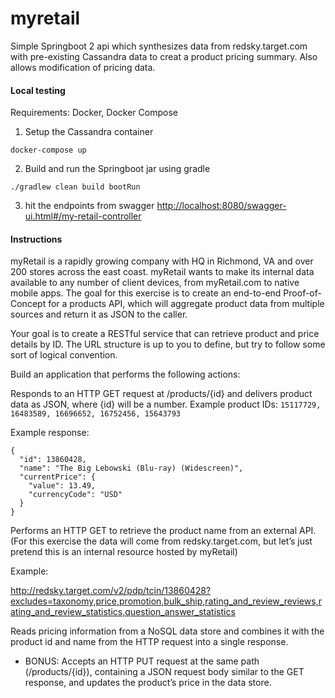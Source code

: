 # myretail
Simple Springboot 2 api which synthesizes data from redsky.target.com with pre-existing Cassandra data to creat a product pricing summary.  Also allows modification of pricing data.

#### Local testing
Requirements:  Docker, Docker Compose
 
1. Setup the Cassandra container
```
docker-compose up
```
2. Build and run the Springboot jar using gradle
```
./gradlew clean build bootRun
```

3. hit the endpoints from swagger
[http://localhost:8080/swagger-ui.html#/my-retail-controller](http://localhost:8080/swagger-ui.html#/my-retail-controller)

#### Instructions
myRetail is a rapidly growing company with HQ in Richmond, VA and over 200 stores across the east coast. myRetail wants to make its internal data available to any number of client devices, from myRetail.com to native mobile apps.  The goal for this exercise is to create an end-to-end Proof-of-Concept for a products API, which will aggregate product data from multiple sources and return it as JSON to the caller.

Your goal is to create a RESTful service that can retrieve product and price details by ID.  The URL structure is up to you to define, but try to follow some sort of logical convention.

Build an application that performs the following actions:

Responds to an HTTP GET request at /products/{id} and delivers product data as JSON, where {id} will be a number.  Example product IDs: `15117729, 16483589, 16696652, 16752456, 15643793`

Example response: 
```
{
  "id": 13860428,
  "name": "The Big Lebowski (Blu-ray) (Widescreen)",
  "currentPrice": {
    "value": 13.49,
    "currencyCode": "USD"
  }
}
```
Performs an HTTP GET to retrieve the product name from an external API. (For this exercise the data will come from redsky.target.com, but let’s just pretend this is an internal resource hosted by myRetail)

Example:

http://redsky.target.com/v2/pdp/tcin/13860428?excludes=taxonomy,price,promotion,bulk_ship,rating_and_review_reviews,rating_and_review_statistics,question_answer_statistics

Reads pricing information from a NoSQL data store and combines it with the product id and name from the HTTP request into a single response.
- BONUS: Accepts an HTTP PUT request at the same path (/products/{id}), containing a JSON request body similar to the GET response, and updates the product’s price in the data store.